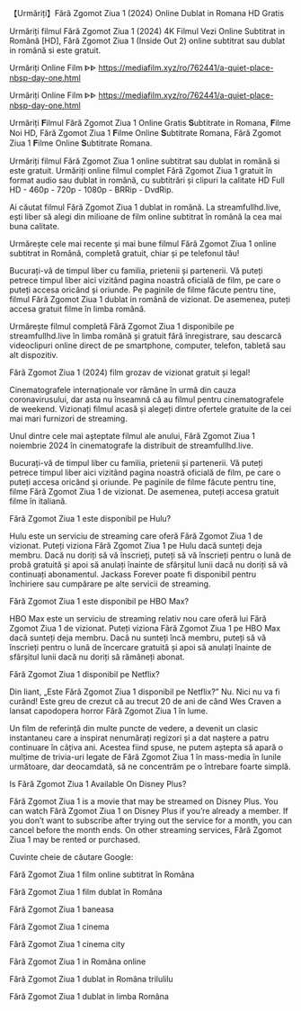 【Urmăriți】Fără Zgomot Ziua 1 (2024) Online Dublat in Romana HD Gratis

Urmăriți filmul Fără Zgomot Ziua 1 (2024) 4K Filmul Vezi Online Subtitrat in Română [HD], Fără Zgomot Ziua 1 (Inside Out 2) online subtitrat sau dublat in română si este gratuit.

Urmăriți Online Film ᐈᐈ https://mediafilm.xyz/ro/762441/a-quiet-place-nbsp-day-one.html

Urmăriți Online Film ᐈᐈ https://mediafilm.xyz/ro/762441/a-quiet-place-nbsp-day-one.html

Urmăriți 𝐅ilmul Fără Zgomot Ziua 1 Online Gratis 𝐒ubtitrate in Romana, 𝐅ilme Noi HD, Fără Zgomot Ziua 1 𝐅ilme Online 𝐒ubtitrate Romana, Fără Zgomot Ziua 1 𝐅ilme Online 𝐒ubtitrate Romana.

Urmăriți filmul Fără Zgomot Ziua 1 online subtitrat sau dublat in română si este gratuit. Urmăriți online filmul complet Fără Zgomot Ziua 1 gratuit în format audio sau dublat in română, cu subtitrări și clipuri la calitate HD Full HD - 460p - 720p - 1080p - BRRip - DvdRip.

Ai căutat filmul Fără Zgomot Ziua 1 dublat in română. La streamfullhd.live, ești liber să alegi din milioane de film online subtitrat în română la cea mai buna calitate.

Urmărește cele mai recente și mai bune filmul Fără Zgomot Ziua 1 online subtitrat in Română, completă gratuit, chiar și pe telefonul tău!

Bucurați-vă de timpul liber cu familia, prietenii și partenerii. Vă puteți petrece timpul liber aici vizitând pagina noastră oficială de film, pe care o puteți accesa oricând și oriunde. Pe paginile de filme făcute pentru tine, filmul Fără Zgomot Ziua 1 dublat in română de vizionat. De asemenea, puteți accesa gratuit filme în limba română.

Urmărește filmul completă Fără Zgomot Ziua 1 disponibile pe streamfullhd.live în limba română și gratuit fără înregistrare, sau descarcă videoclipuri online direct de pe smartphone, computer, telefon, tabletă sau alt dispozitiv.

Fără Zgomot Ziua 1 (2024) film grozav de vizionat gratuit și legal!

Cinematografele internaționale vor rămâne în urmă din cauza coronavirusului, dar asta nu înseamnă că au filmul pentru cinematografele de weekend. Vizionați filmul acasă și alegeți dintre ofertele gratuite de la cei mai mari furnizori de streaming.

Unul dintre cele mai așteptate filmul ale anului, Fără Zgomot Ziua 1 noiembrie 2024 în cinematografe la distribuit de streamfullhd.live.

Bucurați-vă de timpul liber cu familia, prietenii și partenerii. Vă puteți petrece timpul liber aici vizitând pagina noastră oficială de film, pe care o puteți accesa oricând și oriunde. Pe paginile de filme făcute pentru tine, filme Fără Zgomot Ziua 1 de vizionat. De asemenea, puteți accesa gratuit filme în italiană.

Fără Zgomot Ziua 1 este disponibil pe Hulu?

Hulu este un serviciu de streaming care oferă Fără Zgomot Ziua 1 de vizionat. Puteți viziona Fără Zgomot Ziua 1 pe Hulu dacă sunteți deja membru. Dacă nu doriți să vă înscrieți, puteți să vă înscrieți pentru o lună de probă gratuită și apoi să anulați înainte de sfârșitul lunii dacă nu doriți să vă continuați abonamentul. Jackass Forever poate fi disponibil pentru închiriere sau cumpărare pe alte servicii de streaming.

Fără Zgomot Ziua 1 este disponibil pe HBO Max?

HBO Max este un serviciu de streaming relativ nou care oferă lui Fără Zgomot Ziua 1 de vizionat. Puteți viziona Fără Zgomot Ziua 1 pe HBO Max dacă sunteți deja membru. Dacă nu sunteți încă membru, puteți să vă înscrieți pentru o lună de încercare gratuită și apoi să anulați înainte de sfârșitul lunii dacă nu doriți să rămâneți abonat.

Fără Zgomot Ziua 1 disponibil pe Netflix?

Din liant, „Este Fără Zgomot Ziua 1 disponibil pe Netflix?” Nu. Nici nu va fi curând! Este greu de crezut că au trecut 20 de ani de când Wes Craven a lansat capodopera horror Fără Zgomot Ziua 1 în lume.

Un film de referință din multe puncte de vedere, a devenit un clasic instantaneu care a inspirat nenumărați regizori și a dat naștere a patru continuare în câțiva ani. Acestea fiind spuse, ne putem aștepta să apară o mulțime de trivia-uri legate de Fără Zgomot Ziua 1 în mass-media în lunile următoare, dar deocamdată, să ne concentrăm pe o întrebare foarte simplă.

Is Fără Zgomot Ziua 1 Available On Disney Plus?

Fără Zgomot Ziua 1 is a movie that may be streamed on Disney Plus. You can watch Fără Zgomot Ziua 1 on Disney Plus if you’re already a member. If you don’t want to subscribe after trying out the service for a month, you can cancel before the month ends. On other streaming services, Fără Zgomot Ziua 1 may be rented or purchased.

Cuvinte cheie de căutare Google:

Fără Zgomot Ziua 1 film online subtitrat în Româna

Fără Zgomot Ziua 1 film dublat în Româna

Fără Zgomot Ziua 1 baneasa

Fără Zgomot Ziua 1 cinema

Fără Zgomot Ziua 1 cinema city

Fără Zgomot Ziua 1 in Româna online

Fără Zgomot Ziua 1 dublat in Româna trilulilu

Fără Zgomot Ziua 1 dublat in limba Româna


